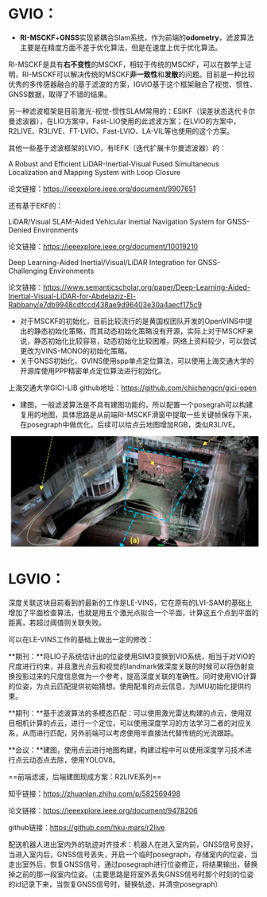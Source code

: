 # GVIO： 

+ **RI-MSCKF**+**GNSS**实现紧耦合Slam系统，作为前端的**odometry**，滤波算法主要是在精度方面不差于优化算法，但是在速度上优于优化算法。 

RI-MSCKF是具有**右不变性**的MSCKF，相较于传统的MSCKF，可以在数学上证明，RI-MSCKF可以解决传统的MSCKF**非一致性**和**发散**的问题。目前是一种比较优秀的多传感器融合的基于滤波的方案，IGVIO基于这个框架融合了视觉、惯性、GNSS数据，取得了不错的结果。

另一种滤波框架是目前激光-视觉-惯性SLAM常用的：ESIKF（误差状态迭代卡尔曼滤波器），在LIO方案中，Fast-LIO使用的此滤波方案；在LVIO的方案中，R2LIVE、R3LIVE、FT-LVIO、Fast-LVIO、LA-VIL等也使用的这个方案。

其他一些基于滤波框架的LVIO，有IEFK（迭代扩展卡尔曼滤波器）的：

A Robust and Efficient LiDAR-Inertial-Visual Fused Simultaneous Localization and Mapping System with Loop Closure

论文链接：https://ieeexplore.ieee.org/document/9907651

还有基于EKF的：

LiDAR/Visual SLAM-Aided Vehicular Inertial Navigation System for GNSS-Denied Environments

论文链接：https://ieeexplore.ieee.org/document/10019210

Deep Learning-Aided Inertial/Visual/LiDAR Integration for GNSS-Challenging Environments

论文链接：https://www.semanticscholar.org/paper/Deep-Learning-Aided-Inertial-Visual-LiDAR-for-Abdelaziz-El-Rabbany/e7db9948cdfccd438ae9d96403e30a4aecf175c9

+ 对于MSCKF的初始化，目前比较流行的是黄国权团队开发的OpenVINS中提出的静态初始化策略，而其动态初始化策略没有开源，实际上对于MSCKF来说，静态初始化比较容易，动态初始化比较困难，网络上资料较少，可以尝试更改为VINS-MONO的初始化策略。 
+ 关于GNSS初始化，GVINS使用spp单点定位算法，可以使用上海交通大学的开源库使用PPP精密单点定位算法进行初始化。

上海交通大学GICI-LIB github地址：https://github.com/chichengcn/gici-open

+ 建图，一般滤波算法是不具有建图功能的，所以配置一个posegrah可以构建复用的地图，具体思路是从前端RI-MSCKF滑窗中提取一些关键帧保存下来，在posegraph中做优化，后续可以给点云地图增加RGB，类似R3LIVE。 

<img src="assets/image-20230726101511995.png" alt="image-20230726101511995" style="zoom:67%;" />

# LGVIO：

深度关联这块目前看到的最新的工作是LE-VINS，它在原有的LVI-SAM的基础上增加了平面检查算法，也就是用五个激光点拟合一个平面，计算这五个点到平面的距离，若超过阈值则关联失败。

可以在LE-VINS工作的基础上做出一定的修改：

**期刊：**将LIO子系统估计出的位姿使用SIM3变换到VIO系统，相当于对VIO的尺度进行约束，并且激光点云和视觉的landmark做深度关联的时候可以将仿射变换投影过来的尺度信息做为一个参考，提高深度关联的准确性。同时使用VIO计算的位姿，为点云匹配提供初始猜想。使用配准的点云信息，为IMU初始化提供约束。 

**期刊：**基于滤波算法的多模态匹配：可以使用激光雷达构建的点云，使用双目相机计算的点云，进行一个定位，可以使用深度学习的方法学习二者的对应关系，从而进行匹配，另外前端可以考虑使用半直接法代替传统的光流跟踪。 

**会议：**建图，使用点云进行地图构建，构建过程中可以使用深度学习技术进行点云动态点去除，使用YOLOV8。

==前端滤波，后端建图现成方案：R2LIVE系列==

知乎链接：https://zhuanlan.zhihu.com/p/582569498

论文链接：https://ieeexplore.ieee.org/document/9478206

github链接：https://github.com/hku-mars/r2live



配送机器人进出室内外的轨迹对齐技术：机器人在进入室内前，GNSS信号良好，当进入室内后，GNSS信号丢失，开启一个临时posegraph，存储室内的位姿，当走出室外后，恢复GNSS信号，通过posegraph进行位姿修正，将结果输出，替换掉之前的那一段室内位姿。（主要思路是将室外丢失GNSS信号时那个时刻的位姿的id记录下来，当恢复GNSS信号时，替换轨迹，并清空posegraph）
